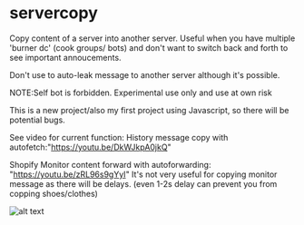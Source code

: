 # servercopy
Copy content of a server into another server. Useful when you have multiple 'burner dc' (cook groups/ bots)
and don't want to switch back and forth to see important annoucements.

Don't use to auto-leak message to another server although it's possible.




NOTE:Self bot is forbidden. Experimental use only and use at own risk

This is a new project/also my first project using Javascript, so there will be potential bugs.


See video for current function:
History message copy with autofetch:"https://youtu.be/DkWJkpA0jkQ"

Shopify Monitor content forward with autoforwarding: "https://youtu.be/zRL96s9gYyI"
It's not very useful for copying monitor message as there will be delays.
(even 1-2s delay can prevent you from copping shoes/clothes)


![alt text](https://i.imgur.com/vmG2Yha.png)

